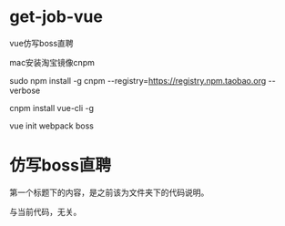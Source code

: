 # get-job-vue
vue仿写boss直聘

mac安装淘宝镜像cnpm

sudo npm install -g cnpm --registry=https://registry.npm.taobao.org --verbose

cnpm install vue-cli -g

vue init webpack boss

# 仿写boss直聘

第一个标题下的内容，是之前该为文件夹下的代码说明。

与当前代码，无关。
